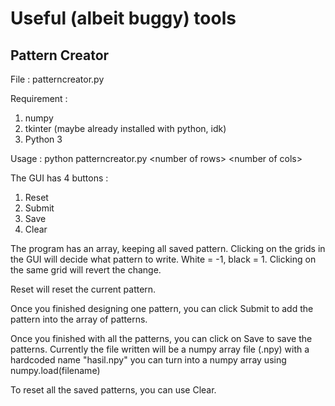 # Useful (albeit buggy) tools

## Pattern Creator
File : patterncreator.py

Requirement : 
1. numpy
2. tkinter (maybe already installed with python, idk)
3. Python 3

Usage :
python patterncreator.py &lt;number of rows&gt; &lt;number of cols&gt;

The GUI has 4 buttons :
1. Reset
2. Submit
3. Save
4. Clear

The program has an array, keeping all saved pattern.
Clicking on the grids in the GUI will decide what pattern to write. White = -1, black = 1. Clicking on the same grid will revert the change.

Reset will reset the current pattern.

Once you finished designing one pattern, you can click Submit to add the pattern into the array of patterns.

Once you finished with all the patterns, you can click on Save to save the patterns. Currently the file written will be a numpy array file (.npy) with a hardcoded name "hasil.npy" you can turn into a numpy array using numpy.load(filename) 

To reset all the saved patterns, you can use Clear.